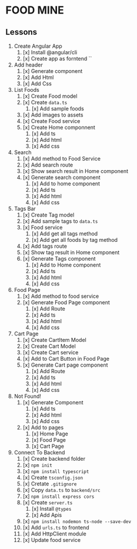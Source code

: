 # FOOD MINE

## Lessons 

1. Create Angular App
    1. [x] Install @angular/cli
    2. [x] Create app as forntend ``
2. Add header
    1. [x] Generate component
    2. [x] Add Html
    3. [x] Add Css
3. List Foods
    1. [x] Create Food model
    2. [x] Create `data.ts`
        1. [x] Add sample foods
    3. [x] Add images to assets
    4. [x] Create Food service
    5. [x] Create Home componnent
        1. [x] Add ts
        2. [x] Add html
        3. [x] Add css
4. Search
    1. [x] Add method to Food Service
    2. [x] Add search route
    3. [x] Show search result in Home component
    4. [x] Generate search component
        1. [x] Add to home component
        2. [x] Add ts
        3. [x] Add html
        4. [x] Add css
5. Tags Bar
    1. [x] Create Tag model
    2. [x] Add sample tags to `data.ts`
    3. [x] Food service
        1. [x] Add get all tags method
        2. [x] Add get all foods by tag method
    4. [x] Add tags route 
    5. [x] Show tag result in Home component
    6. [x] Generate Tags component
        1. [x] Add to Home component
        2. [x] Add ts
        3. [x] Add html
        4. [x] Add css
6. Food Page
    1. [x] Add method to food service
    2. [x] Generate Food Page component
        1. [x] Add Route
        2. [x] Add ts
        3. [x] Add html
        4. [x] Add css
7. Cart Page
    1. [x] Create CartItem Model
    2. [x] Create Cart Model
    3. [x] Create Cart service
    4. [x] Add to Cart Button in Food Page
    5. [x] Generate Cart page component
        1. [x] Add Route
        2. [x] Add ts
        3. [x] Add html
        4. [x] Add css
8. Not Found!
    1. [x] Generate Component
        1. [x] Add ts
        2. [x] Add html
        3. [x] Add css
    2. [x] Add to pages
        1. [x] Home Page
        2. [x] Food Page
        3. [x] Cart Page
9. Connect To Backend
    1. [x] Create backend folder
    2. [x] `npm init`
    3. [x] `npm install typescript`
    4. [x] Create `tsconfig.json`
    5. [x] Cretate `.gitignore`
    6. [x] Copy `data.ts` to `backend/src`
    7. [x] `npm install express cors`
    8. [x] Create `server.ts`
        1. [x] Install `@types`
        2. [x] Add Apis
    9. [x] `npm install nodemon ts-node --save-dev`
    10. [x] Add `urls.ts` to frontend
    11. [x] Add HttpClient module
    12. [x] Update food service